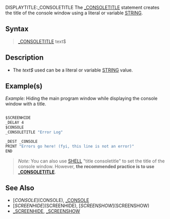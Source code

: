 DISPLAYTITLE:_CONSOLETITLE
The [_CONSOLETITLE](_CONSOLETITLE) statement creates the title of the console window using a literal or variable [STRING](STRING).


## Syntax

>  [_CONSOLETITLE](_CONSOLETITLE) text$


## Description

* The *text$* used can be a literal or variable [STRING](STRING) value.


## Example(s)

*Example:* Hiding the main program window while displaying the console window with a title.

```vb

$SCREENHIDE
_DELAY 4
$CONSOLE
_CONSOLETITLE "Error Log"

_DEST _CONSOLE
PRINT "Errors go here! (fyi, this line is not an error)"
END

```

> *Note:* You can also use [SHELL](SHELL) "title consoletitle" to set the title of the console window. However, **the recommended practice is to use [_CONSOLETITLE](_CONSOLETITLE)**.


## See Also

* [$CONSOLE]($CONSOLE), [_CONSOLE](_CONSOLE)
* [$SCREENHIDE]($SCREENHIDE), [$SCREENSHOW]($SCREENSHOW)
* [_SCREENHIDE](_SCREENHIDE), [_SCREENSHOW](_SCREENSHOW)





